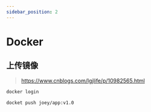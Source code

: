 ```yaml
---
sidebar_position: 2
---
```


# Docker

## 上传镜像

> https://www.cnblogs.com/lgjlife/p/10982565.html

```sh
docker login
```

```sh
docket push joey/app:v1.0
```